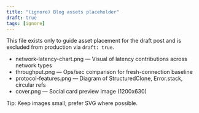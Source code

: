 ```yaml
---
title: "(ignore) Blog assets placeholder"
draft: true
tags: [ignore]
---
```


<!-- truncate -->

This file exists only to guide asset placement for the draft post and is excluded from production via `draft: true`.

- network-latency-chart.png — Visual of latency contributions across network types
- throughput.png — Ops/sec comparison for fresh-connection baseline
- protocol-features.png — Diagram of StructuredClone, Error.stack, circular refs
- cover.png — Social card preview image (1200x630)

Tip: Keep images small; prefer SVG where possible.
